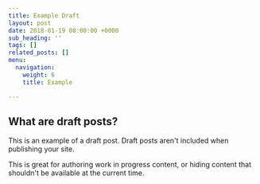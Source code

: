 ```yaml
---
title: Example Draft
layout: post
date: 2018-01-19 00:00:00 +0000
sub_heading: ''
tags: []
related_posts: []
menu:
  navigation:
    weight: 6
    title: Example

---
```

## What are draft posts?

This is an example of a draft post. Draft posts aren't included when publishing your site.

This is great for authoring work in progress content, or hiding content that shouldn't be available at the current time.